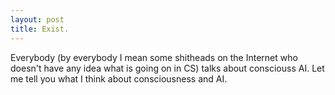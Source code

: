 ```yaml
---
layout: post
title: Exist.
---
```


Everybody (by everybody I mean some shitheads on the Internet who doesn't have any idea what is going on in CS) talks about consciouss AI. Let me tell you what I think about consciousness and AI.
